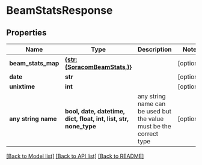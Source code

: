 # BeamStatsResponse


## Properties
Name | Type | Description | Notes
------------ | ------------- | ------------- | -------------
**beam_stats_map** | [**{str: (SoracomBeamStats,)}**](SoracomBeamStats.md) |  | [optional] 
**date** | **str** |  | [optional] 
**unixtime** | **int** |  | [optional] 
**any string name** | **bool, date, datetime, dict, float, int, list, str, none_type** | any string name can be used but the value must be the correct type | [optional]

[[Back to Model list]](../README.md#documentation-for-models) [[Back to API list]](../README.md#documentation-for-api-endpoints) [[Back to README]](../README.md)


